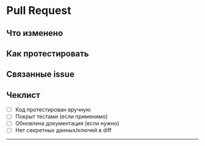 # Pull Request

## Что изменено
<!-- Кратко опишите изменения. Например: "Добавлен KYC-модуль", "Исправлен баг с логином" -->

## Как протестировать
<!-- Опишите шаги для проверки работоспособности изменений -->

## Связанные issue
<!-- Укажите #номер issue, если PR связан с задачей или багом -->

## Чеклист
- [ ] Код протестирован вручную
- [ ] Покрыт тестами (если применимо)
- [ ] Обновлена документация (если нужно)
- [ ] Нет секретных данных/ключей в diff

---
